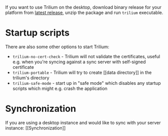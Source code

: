 If you want to use Trilium on the desktop, download binary release for your platform from [latest release](https://github.com/DlSTRHO/trilium/releases/tag/fac9fef), unzip the package and run `trilium` executable.

# Startup scripts

There are also some other options to start Trilium:

* `trilium-no-cert-check` - Trilium will not validate the certificates, useful e.g. when you're syncing against a sync server with self-signed certificate
* `trilium-portable` - Trilium will try to create [[data directory]] in the trilium's directory
* `trilium-safe-mode` - start up in "safe mode" which disables any startup scripts which might e.g. crash the application

# Synchronization
If you are using a desktop instance and would like to sync with your server instance: [[Synchronization]]
